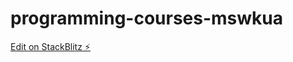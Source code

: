 # programming-courses-mswkua

[Edit on StackBlitz ⚡️](https://stackblitz.com/edit/programming-courses-mswkua)